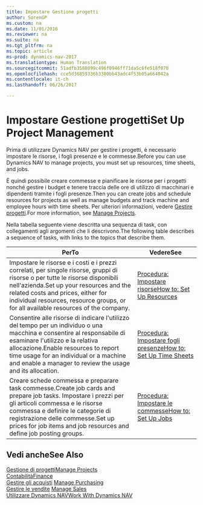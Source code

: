 ```yaml
---
title: Impostare Gestione progetti
author: SorenGP
ms.custom: na
ms.date: 11/01/2016
ms.reviewer: na
ms.suite: na
ms.tgt_pltfrm: na
ms.topic: article
ms-prod: dynamics-nav-2017
ms.translationtype: Human Translation
ms.sourcegitcommit: 51adfb3588099c496f0946ff71da5c6fe518f070
ms.openlocfilehash: cce5d36859336b3380bb43adc4f53b05a664042a
ms.contentlocale: it-ch
ms.lasthandoff: 06/26/2017

---
```


# <a name="set-up-project-management"></a><span data-ttu-id="9f59a-102">Impostare Gestione progetti</span><span class="sxs-lookup"><span data-stu-id="9f59a-102">Set Up Project Management</span></span>
<span data-ttu-id="9f59a-103">Prima di utilizzare Dynamics NAV per gestire i progetti, è necessario impostare le risorse, i fogli presenze e le commesse.</span><span class="sxs-lookup"><span data-stu-id="9f59a-103">Before you can use Dynamics NAV to manage projects, you must set up resources, time sheets, and jobs.</span></span>

<span data-ttu-id="9f59a-104">È quindi possibile creare commesse e pianificare le risorse per i progetti nonché gestire i budget e tenere traccia delle ore di utilizzo di macchinari e dipendenti tramite i fogli presenze.</span><span class="sxs-lookup"><span data-stu-id="9f59a-104">Then you can create jobs and schedule resources for projects as well as manage budgets and track machine and employee hours with time sheets.</span></span> <span data-ttu-id="9f59a-105">Per ulteriori informazioni, vedere [Gestire progetti](projects-manage-projects.md).</span><span class="sxs-lookup"><span data-stu-id="9f59a-105">For more information, see [Manage Projects](projects-manage-projects.md).</span></span>  

<span data-ttu-id="9f59a-106">Nella tabella seguente viene descritta una sequenza di task, con collegamenti agli argomenti che li descrivono.</span><span class="sxs-lookup"><span data-stu-id="9f59a-106">The following table describes a sequence of tasks, with links to the topics that describe them.</span></span>

|<span data-ttu-id="9f59a-107">Per</span><span class="sxs-lookup"><span data-stu-id="9f59a-107">To</span></span> |<span data-ttu-id="9f59a-108">Vedere</span><span class="sxs-lookup"><span data-stu-id="9f59a-108">See</span></span> |
|---|----|
|<span data-ttu-id="9f59a-109">Impostare le risorse e i costi e i prezzi correlati, per singole risorse, gruppi di risorse o per tutte le risorse disponibili nell'azienda.</span><span class="sxs-lookup"><span data-stu-id="9f59a-109">Set up your resources and the related costs and prices, either for individual resources, resource groups, or for all available resources of the company.</span></span>|[<span data-ttu-id="9f59a-110">Procedura: Impostare risorse</span><span class="sxs-lookup"><span data-stu-id="9f59a-110">How to: Set Up Resources</span></span>](projects-how-setup-resources.md)|
|<span data-ttu-id="9f59a-111">Consentire alle risorse di indicare l'utilizzo del tempo per un individuo o una macchina e consentire al responsabile di esaminare l'utilizzo e la relativa allocazione.</span><span class="sxs-lookup"><span data-stu-id="9f59a-111">Enable resources to report time usage for an individual or a machine and enable a manager to review the usage and its allocation.</span></span>|[<span data-ttu-id="9f59a-112">Procedura: Impostare fogli presenze</span><span class="sxs-lookup"><span data-stu-id="9f59a-112">How to: Set Up Time Sheets</span></span>](projects-how-setup-time-sheets.md)
|<span data-ttu-id="9f59a-113">Creare schede commessa e preparare task commesse.</span><span class="sxs-lookup"><span data-stu-id="9f59a-113">Create job cards and prepare job tasks.</span></span> <span data-ttu-id="9f59a-114">Impostare i prezzi per gli articoli commessa e le risorse commessa e definire le categorie di registrazione delle commesse.</span><span class="sxs-lookup"><span data-stu-id="9f59a-114">Set up prices for job items and job resources and define job posting groups.</span></span>|[<span data-ttu-id="9f59a-115">Procedura: Impostare le commesse</span><span class="sxs-lookup"><span data-stu-id="9f59a-115">How to: Set Up Jobs</span></span>](projects-how-setup-jobs.md)|

## <a name="see-also"></a><span data-ttu-id="9f59a-116">Vedi anche</span><span class="sxs-lookup"><span data-stu-id="9f59a-116">See Also</span></span>
[<span data-ttu-id="9f59a-117">Gestione di progetti</span><span class="sxs-lookup"><span data-stu-id="9f59a-117">Manage Projects</span></span>](projects-manage-projects.md)  
[<span data-ttu-id="9f59a-118">Contabilità</span><span class="sxs-lookup"><span data-stu-id="9f59a-118">Finance</span></span>](finance-setup.md)  
<span data-ttu-id="9f59a-119">[Gestire gli acquisti](purchasing-manage-purchasing.md)       </span><span class="sxs-lookup"><span data-stu-id="9f59a-119">[Manage Purchasing](purchasing-manage-purchasing.md)       </span></span>  
<span data-ttu-id="9f59a-120">[Gestire le vendite](sales-manage-sales.md)   </span><span class="sxs-lookup"><span data-stu-id="9f59a-120">[Manage Sales](sales-manage-sales.md)   </span></span>  
[<span data-ttu-id="9f59a-121">Utilizzare Dynamics NAV</span><span class="sxs-lookup"><span data-stu-id="9f59a-121">Work With Dynamics NAV</span></span>](ui-work-product.md)  


